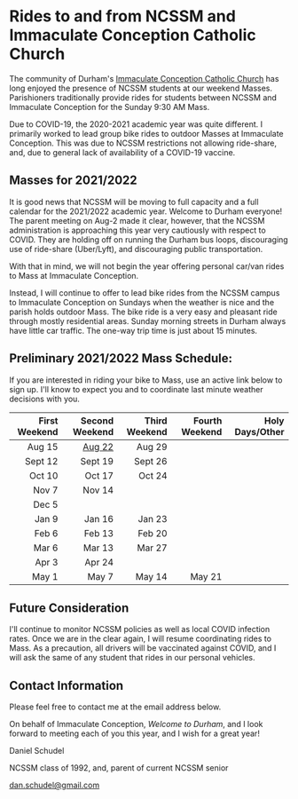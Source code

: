 # Rides to and from NCSSM and Immaculate Conception Catholic Church

The community of Durham's [Immaculate Conception Catholic Church](http://icdurham.org/) has long enjoyed the 
presence of NCSSM students at our weekend Masses. Parishioners traditionally provide rides for students
between NCSSM and Immaculate Conception for the Sunday 9:30 AM Mass.

Due to COVID-19, the 2020-2021 academic year was quite different. I primarily worked to lead group bike rides
to outdoor Masses at Immaculate Conception. This was due to NCSSM restrictions not allowing ride-share, and, due to
general lack of availability of a COVID-19 vaccine.

## Masses for 2021/2022

It is good news that NCSSM will be moving to full capacity and a full calendar for the 2021/2022 academic year. Welcome to Durham
everyone! The parent meeting on Aug-2 made it clear, however, that the NCSSM administration is approaching this year very cautiously
with respect to COVID. They are holding off on running the Durham bus loops, discouraging use of ride-share (Uber/Lyft), and discouraging public transportation.

With that in mind, we will not begin the year offering personal car/van rides to Mass at Immaculate Conception.

Instead, I will continue to offer to lead bike rides from the NCSSM campus to Immaculate Conception on Sundays when the weather is nice and the parish holds outdoor Mass.
The bike ride is a very easy and pleasant ride through mostly residential areas. Sunday morning streets in Durham always have little car traffic. The one-way trip time is just about
15 minutes.

## Preliminary 2021/2022 Mass Schedule:

If you are interested in riding your bike to Mass, use an active link below to sign up. I'll know to expect you and to coordinate last minute weather decisions with you.

|First Weekend      |Second Weekend |Third Weekend            |Fourth Weekend  |Holy Days/Other         |
|------------------:|--------------:|------------------------:|---------------:|-----------------------:|
|Aug 15             |[Aug 22](https://www.signupgenius.com/go/10C0B4CAFA82BA13-august15)         |Aug 29                   |                |                        |
|Sept 12            |Sept 19        |Sept 26                  |                |                        |
|Oct 10             |Oct 17         |Oct 24                   |                |                        |
|Nov 7              |Nov 14         |                         |                |                        |
|Dec 5              |               |                         |                |                        |
|Jan 9              |Jan 16         |Jan 23                   |                |                        |
|Feb 6              |Feb 13         |Feb 20                   |                |                        |
|Mar 6              |Mar 13         |Mar 27                   |                |                        |
|Apr 3              |Apr 24         |                         |                |                        |
|May 1              |May 7          |May 14                   |May 21          |                        |

## Future Consideration

I'll continue to monitor NCSSM policies as well as local COVID infection rates. Once we are in the clear again, I will resume coordinating rides to Mass. As a precaution, all drivers will be vaccinated 
against COVID, and I will ask the same of any student that rides in our personal vehicles.

## Contact Information

Please feel free to contact me at the email address below.

On behalf of Immaculate Conception, *Welcome to Durham*, and I look forward to meeting each of you this year, and I wish for a great year!

Daniel Schudel

NCSSM class of 1992, and, parent of current NCSSM senior

[dan.schudel@gmail.com](mailto:dan.schudel@gmail.com)
